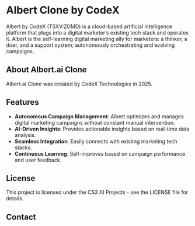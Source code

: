 # Albert Clone by CodeX

Albert by CodeX (TSXV:ZOMD) is a cloud-based artificial intelligence platform that plugs into a digital marketer’s existing tech stack and operates it. Albert is the self-learning digital marketing ally for marketers: a thinker, a doer, and a support system; autonomously orchestrating and evolving campaigns.

## About Albert.ai Clone

Albert.ai Clone was created by CodeX Technologies in 2025.

## Features

- **Autonomous Campaign Management**: Albert optimizes and manages digital marketing campaigns without constant manual intervention.
- **AI-Driven Insights**: Provides actionable insights based on real-time data analysis.
- **Seamless Integration**: Easily connects with existing marketing tech stacks.
- **Continuous Learning**: Self-improves based on campaign performance and user feedback.

## License

This project is licensed under the CS3 AI Projects - see the LICENSE file for details.

## Contact
